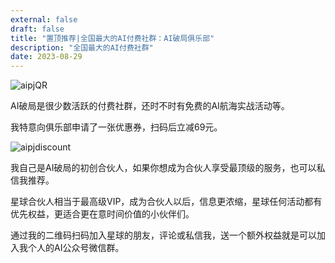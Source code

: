 ```yaml
---
external: false
draft: false
title: "置顶推荐|全国最大的AI付费社群：AI破局俱乐部"
description: "全国最大的AI付费社群"
date: 2023-08-29
---
```


![aipjQR](/images/aipj418.jpg)  

AI破局是很少数活跃的付费社群，还时不时有免费的AI航海实战活动等。

我特意向俱乐部申请了一张优惠券，扫码后立减69元。

![aipjdiscount](/images/aipj-69.jpg)  

我自己是AI破局的初创合伙人，如果你想成为合伙人享受最顶级的服务，也可以私信我推荐。  

星球合伙人相当于最高级VIP，成为合伙人以后，信息更浓缩，星球任何活动都有优先权益，更适合更在意时间价值的小伙伴们。


通过我的二维码扫码加入星球的朋友，评论或私信我，送一个额外权益就是可以加入我个人的AI公众号微信群。
